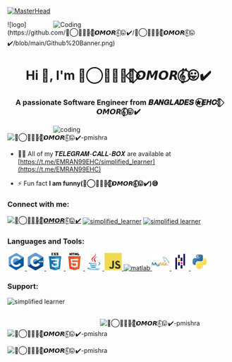 
[![MasterHead](https://media.licdn.com/dms/image/D563DAQFIJGy_J4EvYA/image-scale_191_1128/0/1666883668428?e=1675425600&v=beta&t=q5S0E-n5z-gDvzZPdOvK7oorksu-JESWk3DdbbvU2ss)](https://codegrills.in)

<img align="right" alt="Coding" width="400" src="https://media.tenor.com/rePDfDWO3XoAAAAd/hacking.gif">
![logo](https://github.com/✮⃝𝑬𝑯𝑪🦋⃟𝙊𝙈𝙊𝙍𝄟⃝😛✔️/✮⃝𝑬𝑯𝑪🦋⃟𝙊𝙈𝙊𝙍𝄟⃝😛✔️/blob/main/Github%20Banner.png)
<h1 align="center">Hi 👋, I'm ✮⃝𝑬𝑯𝑪🦋⃟𝙊𝙈𝙊𝙍𝄟⃝😛✔️</h1>
<h3 align="center">A passionate Software Engineer from 𝑩𝑨𝑵𝑮𝑳𝑨𝑫𝑬𝑺 ✮⃝𝑬𝑯𝑪🦋⃟𝙊𝙈𝙊𝙍𝄟⃝😛✔️ </h3>

<img align="right" alt="coding" width="400" src="https://user-images.githubusercontent.com/55389276/140866485-8fb1c876-9a8f-4d6a-98dc-08c4981eaf70.gif">

<p align="left"> <img src="https://komarev.com/ghpvc/?username=✮⃝𝑬𝑯𝑪🦋⃟𝙊𝙈𝙊𝙍𝄟⃝😛✔️-pmishra&label=Profile%20views&color=0e75b6&style=flat" alt="✮⃝𝑬𝑯𝑪🦋⃟𝙊𝙈𝙊𝙍𝄟⃝😛✔️-pmishra" /> </p>

- 👨‍💻 All of my 𝑻𝑬𝑳𝑬𝑮𝑹𝑨𝑴-𝑪𝑨𝑳𝑳-𝑩𝑶𝑿 are available at [https://t.me/EMRAN99EHC/simplified_learner](https://t.me/EMRAN99EHC)

- ⚡ Fun fact **I am funny(✮⃝𝑬𝑯𝑪🦋⃟𝙊𝙈𝙊𝙍𝄟⃝😛✔️)😅**

<h3 align="left">Connect with me:</h3>
<p align="left">
<a href="https://linkedin.com/in/✮⃝𝑬𝑯𝑪🦋⃟𝙊𝙈𝙊𝙍𝄟⃝😛✔️" target="blank"><img align="center" src="https://raw.githubusercontent.com/rahuldkjain/github-profile-readme-generator/master/src/images/icons/Social/linked-in-alt.svg" alt="✮⃝𝑬𝑯𝑪🦋⃟𝙊𝙈𝙊𝙍𝄟⃝😛✔️" height="30" width="40" /></a>
<a href="https://instagram.com/simplified_learner" target="blank"><img align="center" src="https://raw.githubusercontent.com/rahuldkjain/github-profile-readme-generator/master/src/images/icons/Social/instagram.svg" alt="simplified_learner" height="30" width="40" /></a>
<a href="https://www.youtube.com/c/simplified learner" target="blank"><img align="center" src="https://raw.githubusercontent.com/rahuldkjain/github-profile-readme-generator/master/src/images/icons/Social/youtube.svg" alt="simplified learner" height="30" width="40" /></a>
</p>

<h3 align="left">Languages and Tools:</h3>
<p align="left"> <a href="https://www.cprogramming.com/" target="_blank" rel="noreferrer"> <img src="https://raw.githubusercontent.com/devicons/devicon/master/icons/c/c-original.svg" alt="c" width="40" height="40"/> </a> <a href="https://www.w3schools.com/cpp/" target="_blank" rel="noreferrer"> <img src="https://raw.githubusercontent.com/devicons/devicon/master/icons/cplusplus/cplusplus-original.svg" alt="cplusplus" width="40" height="40"/> </a> <a href="https://www.w3schools.com/css/" target="_blank" rel="noreferrer"> <img src="https://raw.githubusercontent.com/devicons/devicon/master/icons/css3/css3-original-wordmark.svg" alt="css3" width="40" height="40"/> </a> <a href="https://www.w3.org/html/" target="_blank" rel="noreferrer"> <img src="https://raw.githubusercontent.com/devicons/devicon/master/icons/html5/html5-original-wordmark.svg" alt="html5" width="40" height="40"/> </a> <a href="https://www.java.com" target="_blank" rel="noreferrer"> <img src="https://raw.githubusercontent.com/devicons/devicon/master/icons/java/java-original.svg" alt="java" width="40" height="40"/> </a> <a href="https://developer.mozilla.org/en-US/docs/Web/JavaScript" target="_blank" rel="noreferrer"> <img src="https://raw.githubusercontent.com/devicons/devicon/master/icons/javascript/javascript-original.svg" alt="javascript" width="40" height="40"/> </a> <a href="https://www.mathworks.com/" target="_blank" rel="noreferrer"> <img src="https://upload.wikimedia.org/wikipedia/commons/2/21/Matlab_Logo.png" alt="matlab" width="40" height="40"/> </a> <a href="https://www.mysql.com/" target="_blank" rel="noreferrer"> <img src="https://raw.githubusercontent.com/devicons/devicon/master/icons/mysql/mysql-original-wordmark.svg" alt="mysql" width="40" height="40"/> </a> <a href="https://pandas.pydata.org/" target="_blank" rel="noreferrer"> <img src="https://raw.githubusercontent.com/devicons/devicon/2ae2a900d2f041da66e950e4d48052658d850630/icons/pandas/pandas-original.svg" alt="pandas" width="40" height="40"/> </a> <a href="https://www.python.org" target="_blank" rel="noreferrer"> <img src="https://raw.githubusercontent.com/devicons/devicon/master/icons/python/python-original.svg" alt="python" width="40" height="40"/> </a> </p>

<h3 align="left">Support:</h3>
<p><a href="https://www.buymeacoffee.com/simplified"> <img align="left" src="https://cdn.buymeacoffee.com/buttons/v2/default-yellow.png" height="50" width="210" alt="simplified learner" /></a></p><br><br>

<p><img align="left" src="https://github-readme-stats.vercel.app/api/top-langs?username=✮⃝𝑬𝑯𝑪🦋⃟𝙊𝙈𝙊𝙍𝄟⃝😛✔️-pmishra&show_icons=true&locale=en&layout=compact" alt="✮⃝𝑬𝑯𝑪🦋⃟𝙊𝙈𝙊𝙍𝄟⃝😛✔️-pmishra" /></p>

<p>&nbsp;<img align="center" src="https://github-readme-stats.vercel.app/api?username=✮⃝𝑬𝑯𝑪🦋⃟𝙊𝙈𝙊𝙍𝄟⃝😛✔️-pmishra&show_icons=true&locale=en" alt="✮⃝𝑬𝑯𝑪🦋⃟𝙊𝙈𝙊𝙍𝄟⃝😛✔️-pmishra" /></p>

<p><img align="center" src="https://github-readme-streak-stats.herokuapp.com/?user=✮⃝𝑬𝑯𝑪🦋⃟𝙊𝙈𝙊𝙍𝄟⃝😛✔️-pmishra&" alt="✮⃝𝑬𝑯𝑪🦋⃟𝙊𝙈𝙊𝙍𝄟⃝😛✔️-pmishra" /></p>
